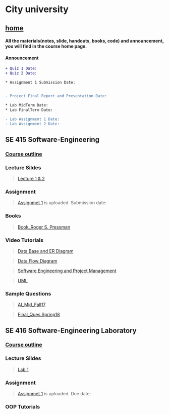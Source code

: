 
# City university
## [home](https://suptaphilip.github.io/)


#### All the materials(notes, slide, handouts, books, code) and announcement, you will find in the course home page.
#### Announcement

```diff
+ Quiz 1 Date: 
+ Quiz 2 Date: 

* Assignment 1 Submission Date: 


- Project Final Report and Presentation Date: 

* Lab MidTerm Date: 
* Lab FinalTerm Date: 

- Lab Assignment 1 Date: 
- Lab Assignment 2 Date:
```



## SE 415 Software-Engineering


### [Course outline](https://github.com/suptaphilip/Software-Engineering/raw/Theory-Summer2019/SE%20415%20Software%20Engineering.pdf)



### Lecture Sildes

>[Lecture 1 & 2](https://github.com/suptaphilip/Software-Engineering/raw/Theory-Summer2019/SE%20L1.pdf)


### Assignment
> [Assignmet 1]() is uploaded. Submission date: 


### Books
> [Book_Roger S. Pressman](https://github.com/suptaphilip/Software-Engineering/raw/Theory-Summer2019/Book_Software_E.pdf)



### Video Tutorials
> [Data Base and ER Diagram](https://www.youtube.com/playlist?list=PLyH7UFQzuDWdurTvaRxNY_21ZyoE476AG)

>[Data Flow Diagram](https://www.youtube.com/playlist?list=PLyH7UFQzuDWekJIt3TEzDtE-TORqGkz_r)

>[Software Engineering and Project Management](https://www.youtube.com/playlist?list=PLyH7UFQzuDWeMO5eMQb6vTWETd9LGEhLq)

>[UML](https://www.youtube.com/playlist?list=PLUoebdZqEHTwbYD8oo6Wr81Xb7uCAh_oz)

### Sample Questions
>[AI_Mid_Fall17]()

>[Final_Ques Spring18]()


## SE 416 Software-Engineering Laboratory

### [Course outline](https://github.com/suptaphilip/Software-Engineering/raw/Lab-Summer2019/SE%20416%20Software%20Engineering%20Labratory.pdf)

### Lecture Sildes
>[Lab 1]()



### Assignment

> [Assignmet 1]() is uploaded. Due date: 

### OOP Tutorials
